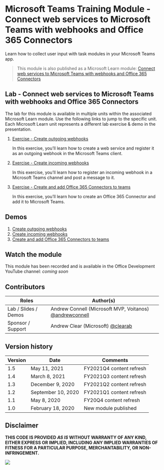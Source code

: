 # Microsoft Teams Training Module - Connect web services to Microsoft Teams with webhooks and Office 365 Connectors

Learn how to collect user input with task modules in your Microsoft Teams app.

> This module is also published as a Microsoft Learn module: [Connect web services to Microsoft Teams with webhooks and Office 365 Connectors](https://docs.microsoft.com/learn/modules/msteams-webhooks-connectors)

## Lab - Connect web services to Microsoft Teams with webhooks and Office 365 Connectors

The lab for this module is available in multiple units within the associated Microsoft Learn module. Use the following links to jump to the specific unit. Each Microsoft Learn unit represents a different lab exercise & demo in the presentation.

1. [Exercise - Create outgoing webhooks](https://docs.microsoft.com/learn/modules/msteams-webhooks-connectors/3-exercise-outgoing-webhooks)

   In this exercise, you’ll learn how to create a web service and register it as an outgoing webhook in the Microsoft Teams client.

1. [Exercise - Create incoming webhooks](https://docs.microsoft.com/learn/modules/msteams-webhooks-connectors/5-exercise-incoming-webhooks)

   In this exercise, you’ll learn how to register an incoming webhook in a Microsoft Teams channel and post a message to it.

1. [Exercise - Create and add Office 365 Connectors to teams](https://docs.microsoft.com/learn/modules/msteams-webhooks-connectors/7-exercise-o365-connectors)

   In this exercise, you’ll learn how to create an Office 365 Connector and add it to Microsoft Teams.

## Demos

1. [Create outgoing webhooks](./Demos/01-webhooks)
1. [Create incoming webhooks](./Demos/02-webhooks)
1. [Create and add Office 365 Connectors to teams](./Demos/03-o365-connector)

## Watch the module

This module has been recorded and is available in the Office Development YouTube channel: _coming soon_

## Contributors

| Roles                | Author(s)                                                                             |
| -------------------- | ------------------------------------------------------------------------------------- |
| Lab / Slides / Demos | Andrew Connell (Microsoft MVP, Voitanos) [@andrewconnell](//github.com/andrewconnell) |
| Sponsor / Support    | Andrew Clear (Microsoft) [@clearab](//github.com/clearab)                             |

## Version history

| Version | Date               | Comments                 |
| ------- | ------------------ | ------------------------ |
| 1.5     | May 11, 2021       | FY2021Q4 content refresh |
| 1.4     | March 8, 2021      | FY2021Q3 content refresh |
| 1.3     | December 9, 2020   | FY2021Q2 content refresh |
| 1.2     | September 10, 2020 | FY2021Q1 content refresh |
| 1.1     | May 8, 2020        | FY20Q4 content refresh   |
| 1.0     | February 18, 2020  | New module published     |

## Disclaimer

**THIS CODE IS PROVIDED _AS IS_ WITHOUT WARRANTY OF ANY KIND, EITHER EXPRESS OR IMPLIED, INCLUDING ANY IMPLIED WARRANTIES OF FITNESS FOR A PARTICULAR PURPOSE, MERCHANTABILITY, OR NON-INFRINGEMENT.**

<img src="https://telemetry.sharepointpnp.com/TrainingContent/Teams/60-Webhooks-O365-Connectors" />
